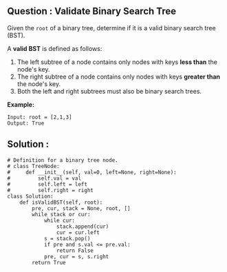 ## Question : Validate Binary Search Tree

Given the `root` of a binary tree, determine if it is a valid binary search tree (BST).

A **valid BST** is defined as follows:
1. The left subtree of a node contains only nodes with keys **less than** the node's key.
1. The right subtree of a node contains only nodes with keys **greater than** the node's key.
1. Both the left and right subtrees must also be binary search trees.

**Example:**
```
Input: root = [2,1,3]
Output: True
```

## Solution :

```python3
# Definition for a binary tree node.
# class TreeNode:
#     def __init__(self, val=0, left=None, right=None):
#         self.val = val
#         self.left = left
#         self.right = right
class Solution:
    def isValidBST(self, root):
        pre, cur, stack = None, root, []
        while stack or cur:
            while cur:
                stack.append(cur)
                cur = cur.left
            s = stack.pop()
            if pre and s.val <= pre.val:
                return False
            pre, cur = s, s.right
        return True
```